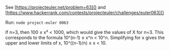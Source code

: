 See [https://projecteuler.net/problem=63]() and [https://www.hackerrank.com/contests/projecteuler/challenges/euler063]()

Run: `node project-euler 0063`

If n=3, then 100 ≤ x³ < 1000, which would give the values of X for n=3.  This corresponds to the formula 10^(n-1) ≤ x^n < 10^n.  Simplifying for x gives the upper and lower limits of x, 10^((n-1)/n) ≤ x < 10. 
